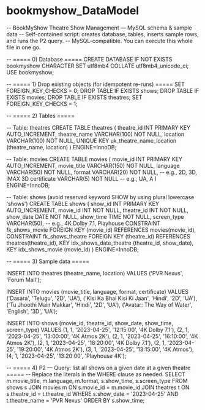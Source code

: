 # bookmyshow_DataModel

-- BookMyShow Theatre Show Management — MySQL schema & sample data
-- Self-contained script: creates database, tables, inserts sample rows, and runs the P2 query.
-- MySQL-compatible. You can execute this whole file in one go.

-- ===== 0) Database =====
CREATE DATABASE IF NOT EXISTS bookmyshow CHARACTER SET utf8mb4 COLLATE utf8mb4_unicode_ci;
USE bookmyshow;

-- ===== 1) Drop existing objects (for idempotent re-runs) =====
SET FOREIGN_KEY_CHECKS = 0;
DROP TABLE IF EXISTS shows;
DROP TABLE IF EXISTS movies;
DROP TABLE IF EXISTS theatres;
SET FOREIGN_KEY_CHECKS = 1;

-- ===== 2) Tables =====

-- Table: theatres
CREATE TABLE theatres (
    theatre_id   INT PRIMARY KEY AUTO_INCREMENT,
    theatre_name VARCHAR(100) NOT NULL,
    location     VARCHAR(100) NOT NULL,
    UNIQUE KEY uk_theatre_name_location (theatre_name, location)
) ENGINE=InnoDB;

-- Table: movies
CREATE TABLE movies (
    movie_id     INT PRIMARY KEY AUTO_INCREMENT,
    movie_title  VARCHAR(150) NOT NULL,
    language     VARCHAR(50)  NOT NULL,
    format       VARCHAR(20)  NOT NULL,    -- e.g., 2D, 3D, IMAX 3D
    certificate  VARCHAR(5)   NOT NULL     -- e.g., UA, A
) ENGINE=InnoDB;

-- Table: shows  (avoid reserved keyword SHOW by using plural lowercase 'shows')
CREATE TABLE shows (
    show_id     INT PRIMARY KEY AUTO_INCREMENT,
    movie_id    INT NOT NULL,
    theatre_id  INT NOT NULL,
    show_date   DATE NOT NULL,
    show_time   TIME NOT NULL,
    screen_type VARCHAR(50),               -- e.g., 4K Dolby 7.1, Playhouse
    CONSTRAINT fk_shows_movie    FOREIGN KEY (movie_id)   REFERENCES movies(movie_id),
    CONSTRAINT fk_shows_theatre  FOREIGN KEY (theatre_id) REFERENCES theatres(theatre_id),
    KEY idx_shows_date_theatre (theatre_id, show_date),
    KEY idx_shows_movie (movie_id)
) ENGINE=InnoDB;

-- ===== 3) Sample data =====

INSERT INTO theatres (theatre_name, location) VALUES
('PVR Nexus', 'Forum Mall');

INSERT INTO movies (movie_title, language, format, certificate) VALUES
('Dasara', 'Telugu', '2D', 'UA'),
('Kisi Ka Bhai Kisi Ki Jaan', 'Hindi', '2D', 'UA'),
('Tu Jhoothi Main Makkar', 'Hindi', '2D', 'UA'),
('Avatar: The Way of Water', 'English', '3D', 'UA');

INSERT INTO shows (movie_id, theatre_id, show_date, show_time, screen_type) VALUES
(1, 1, '2023-04-25', '12:15:00', '4K Dolby 7.1'),
(2, 1, '2023-04-25', '13:00:00', '4K Atmos 2K'),
(2, 1, '2023-04-25', '16:10:00', '4K Atmos 2K'),
(2, 1, '2023-04-25', '18:20:00', '4K Dolby 7.1'),
(2, 1, '2023-04-25', '19:20:00', '4K Atmos 2K'),
(3, 1, '2023-04-25', '13:15:00', '4K Atmos'),
(4, 1, '2023-04-25', '13:20:00', 'Playhouse 4K');

-- ===== 4) P2 — Query: list all shows on a given date at a given theatre =====
-- Replace the literals in the WHERE clause as needed.
SELECT 
    m.movie_title,
    m.language,
    m.format,
    s.show_time,
    s.screen_type
FROM shows s
JOIN movies m   ON s.movie_id = m.movie_id
JOIN theatres t ON s.theatre_id = t.theatre_id
WHERE s.show_date = '2023-04-25'
  AND t.theatre_name = 'PVR Nexus'
ORDER BY s.show_time;
